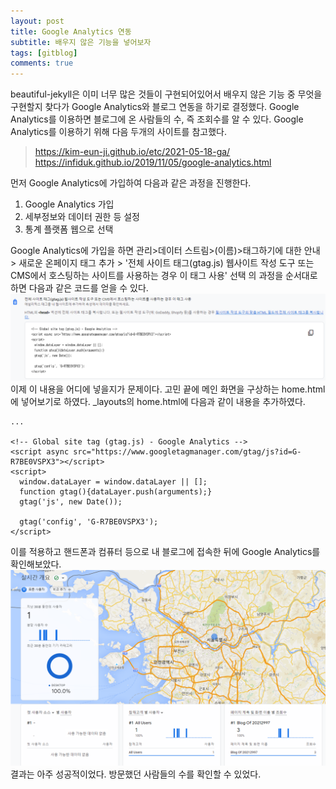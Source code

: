 ```yaml
---
layout: post
title: Google Analytics 연동
subtitle: 배우지 않은 기능을 넣어보자
tags: [gitblog]
comments: true
---
```

beautiful-jekyll은 이미 너무 많은 것들이 구현되어있어서 배우지 않은 기능 중 무엇을 구현할지 찾다가 Google Analytics와 블로그 연동을 하기로 결정했다. Google Analytics를 이용하면 블로그에 온 사람들의 수, 즉 조회수를 알 수 있다.
Google Analytics를 이용하기 위해 다음 두개의 사이트를 참고했다.
> https://kim-eun-ji.github.io/etc/2021-05-18-ga/
> https://infiduk.github.io/2019/11/05/google-analytics.html

먼저 Google Analytics에 가입하여 다음과 같은 과정을 진행한다.
1. Google Analytics 가입
2. 세부정보와 데이터 권한 등 설정
3. 통계 플랫폼 웹으로 선택

Google Analytics에 가입을 하면 관리>데이터 스트림>(이름)>태그하기에 대한 안내> 새로운 온페이지 태그 추가 > '전체 사이트 태그(gtag.js) 웹사이트 작성 도구 또는 CMS에서 호스팅하는 사이트를 사용하는 경우 이 태그 사용' 선택 의 과정을 순서대로 하면 다음과 같은 코드를 얻을 수 있다.
![gtag](../assets/img/gtag.png)
이제 이 내용을 어디에 넣을지가 문제이다. 고민 끝에 메인 화면을 구상하는 home.html에 넣어보기로 하였다. _layouts의 home.html에 다음과 같이 내용을 추가하였다.
```
...

<!-- Global site tag (gtag.js) - Google Analytics -->
<script async src="https://www.googletagmanager.com/gtag/js?id=G-R7BE0VSPX3"></script>
<script>
  window.dataLayer = window.dataLayer || [];
  function gtag(){dataLayer.push(arguments);}
  gtag('js', new Date());

  gtag('config', 'G-R7BE0VSPX3');
</script>
```
이를 적용하고 핸드폰과 컴퓨터 등으로 내 블로그에 접속한 뒤에 Google Analytics를 확인해보았다.
![googleanalytics](../assets/img/googleanalytics.png)
결과는 아주 성공적이었다. 방문했던 사람들의 수를 확인할 수 있었다.